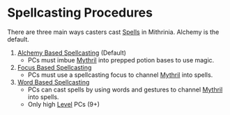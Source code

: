 # Spellcasting Procedures

There are three main ways casters cast [Spells](../Spells.md) in Mithrinia. Alchemy is the default.

1. [Alchemy Based Spellcasting](Alchemy%20Based%20Spellcasting.md) (Default)
	- PCs must imbue [Mythril](../../Mythril.md) into prepped potion bases to use magic.
2. [Focus Based Spellcasting](Focus%20Based%20Spellcasting.md)
	- PCs must use a spellcasting focus to channel [Mythril](../../Mythril.md) into spells.
3. [Word Based Spellcasting](Word%20Based%20Spellcasting.md)
	- PCs can cast spells by using words and gestures to channel [Mythril](../../Mythril.md) into spells.
	- Only high [Level](../../../Player%20Characters/Derived%20Statistics/Level.md) PCs (9+)
